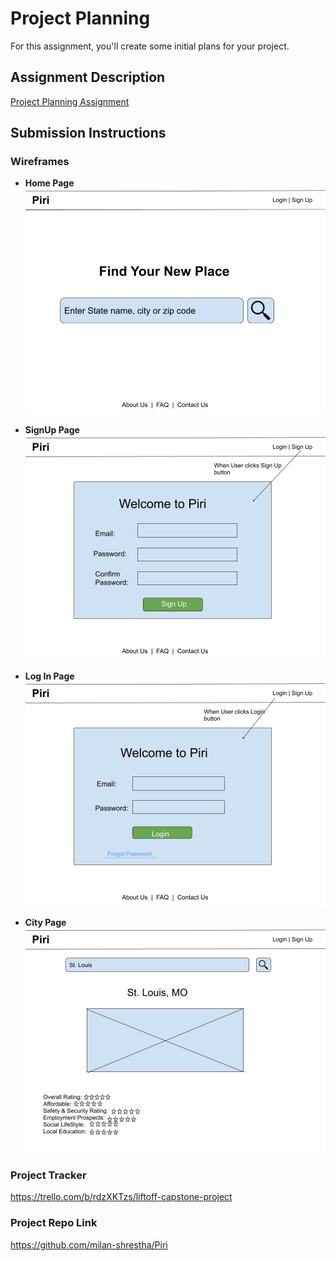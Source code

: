 # Project Planning
For this assignment, you'll create some initial plans for your project.

## Assignment Description
[Project Planning Assignment](https://education.launchcode.org/liftoff/modules/assignments/project-planning)

## Submission Instructions

### Wireframes

* __Home Page__
![Home Page](../images/HomePage.jpg)

* __SignUp Page__
![Sign Up Page](../images/Signup.jpg)

* __Log In Page__
![Log In Page](../images/Login.jpg)

* __City Page__
![City detail Page](../images/CityPage.jpg)

### Project Tracker

https://trello.com/b/rdzXKTzs/liftoff-capstone-project

### Project Repo Link

https://github.com/milan-shrestha/Piri
